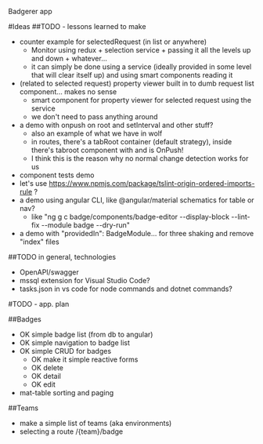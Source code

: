 Badgerer app

#Ideas
##TODO - lessons learned to make
 - counter example for selectedRequest (in list or anywhere)
	- Monitor using redux + selection service + passing it all the levels up and down + whatever...
	- it can simply be done using a service (ideally provided in some level that will clear itself up) and using smart components reading it
 - (related to selected request) property viewer built in to dumb request list component... makes no sense
	- smart component for property viewer for selected request using the service
	- we don't need to pass anything around
 - a demo with onpush on root and setInterval and other stuff?
	- also an example of what we have in wolf
	- in routes, there's a tabRoot container (default strategy), inside there's tabroot component with <router-outlet> and is OnPush!
	- I think this is the reason why no normal change detection works for us
 - component tests demo
 - let's use https://www.npmjs.com/package/tslint-origin-ordered-imports-rule ?
 - a demo using angular CLI, like @angular/material schematics for table or nav?
	- like "ng g c badge/components/badge-editor --display-block --lint-fix --module badge --dry-run"
 - a demo with "providedIn": BadgeModule... for three shaking and remove "index" files

##TODO in general, technologies
 - OpenAPI/swagger
 - mssql extension for Visual Studio Code?
 - tasks.json in vs code for node commands and dotnet commands?


#TODO - app. plan

##Badges
 - OK simple badge list (from db to angular)
 - OK simple navigation to badge list
 - OK simple CRUD for badges
	- OK make it simple reactive forms
	- OK delete
	- OK detail
	- OK edit
 - mat-table sorting and paging

##Teams
 - make a simple list of teams (aka environments)
 - selecting a route /{team}/badge